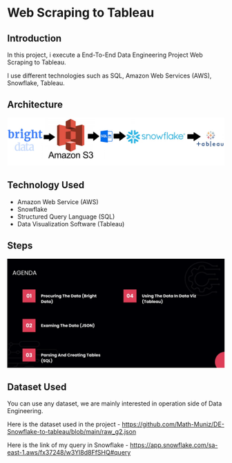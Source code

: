 # Web Scraping to Tableau

## Introduction 
In this project, i execute a End-To-End Data Engineering Project Web Scraping to Tableau.

I use different technologies such as SQL, Amazon Web Services (AWS), Snowflake, Tableau.

## Architecture 
<img src="Architecture.jpg">

## Technology Used
- Amazon Web Service (AWS)
- Snowflake 
- Structured Query Language (SQL)
- Data Visualization Software (Tableau)

## Steps

<img src="Agenda.jpg">


## Dataset Used
You can use any dataset, we are mainly interested in operation side of Data Engineering.

Here is the dataset used in the project - https://github.com/Math-Muniz/DE-Snowflake-to-tableau/blob/main/raw_g2.json


Here is the link of my query in Snowflake - https://app.snowflake.com/sa-east-1.aws/fx37248/w3Yl8d8FfSHQ#query
